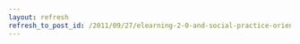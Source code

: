 ```yaml
---
layout: refresh
refresh_to_post_id: /2011/09/27/elearning-2-0-and-social-practice-oriented-communities-to-improve-knowledge-in-companies-paper-review
---
```

